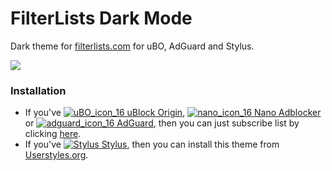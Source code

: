 # FilterLists Dark Mode
Dark theme for [filterlists.com](https://filterlists.com) for uBO, AdGuard and Stylus.

<img src="https://userstyles.org/style_screenshots/164059_after.png">

### Installation
* If you've [![uBO_icon_16](https://user-images.githubusercontent.com/22258847/58104215-675c2d00-7bb2-11e9-9ef7-53bd5d32139c.png) uBlock Origin](https://github.com/gorhill/uBlock),
[![nano_icon_16](https://user-images.githubusercontent.com/22258847/58104236-7347ef00-7bb2-11e9-86c3-7f1646118e7e.png) Nano Adblocker](https://github.com/NanoAdblocker/NanoCore) or
[![adguard_icon_16](https://user-images.githubusercontent.com/22258847/58104254-7d69ed80-7bb2-11e9-989b-a0a73db4d808.png) AdGuard](https://adguard.com), then you can just subscribe list by clicking [here](https://subscribe.adblockplus.org/?location=https://raw.githubusercontent.com/hawkeye116477/FilterListsDarkMode/master/DarkFilterLists.txt&title=FilterLists%20Dark%20Mode).
* If you've [![Stylus](https://cdn.add0n.com/icons/stylus16.png) Stylus](https://add0n.com/stylus.html), then you can install this theme from [Userstyles.org](https://userstyles.org/styles/164059/filterlist-s-dark-mode).
